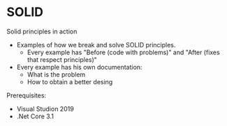# SOLID
Solid principles in action
- Examples of how we break and solve SOLID principles.
    - Every example has "Before (code with problems)" and "After (fixes that respect principles)"
- Every example has his own documentation:
    - What is the problem
    - How to obtain a better desing
  
  
 Prerequisites:
 - Visual Studion 2019
 - .Net Core 3.1
